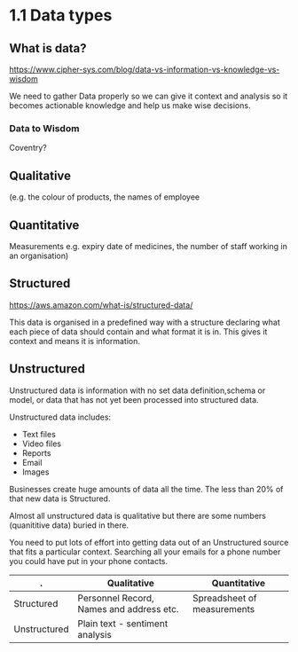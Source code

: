 # 1.1 Data types

## What is data?

<https://www.cipher-sys.com/blog/data-vs-information-vs-knowledge-vs-wisdom>

We need to gather Data properly so we can give it context and analysis so it becomes actionable knowledge and help us make wise decisions.

### Data to Wisdom

Coventry?



## Qualitative


 (e.g. the colour of products, the
names of employee

## Quantitative

Measurements 
e.g. expiry date of medicines, the number of staff working in an organisation)



## Structured

<https://aws.amazon.com/what-is/structured-data/>

This data is organised in a predefined way with a structure declaring what each piece of data should contain and what format it is in. This gives it context and means it is information.



## Unstructured

Unstructured data is information with no set data definition,schema or model, or data that has not yet been processed into structured data. 

Unstructured data includes:

* Text files
* Video files
* Reports
* Email
* Images

Businesses create huge amounts of data all the time. The less than 20% of that new data is Structured. 

Almost all unstructured data is qualitative but there are some numbers (quanititive data) buried in there.

You need to put lots of effort into getting data out of an Unstructured source that fits a particular context. Searching all your emails for a phone number you could have put in your phone contacts.



|.           | Qualitative| Quantitative|
|------------|------------|-------------|
| Structured | Personnel Record, Names and address etc. | Spreadsheet of measurements |
|Unstructured| Plain text - sentiment analysis ||
